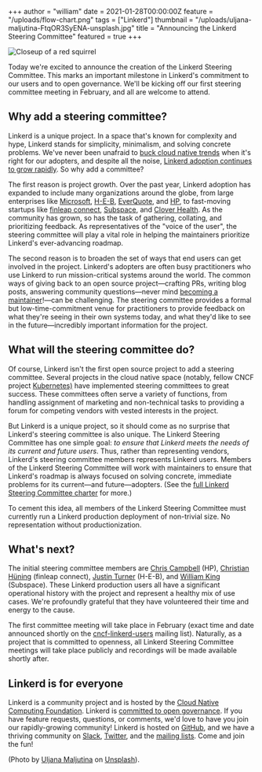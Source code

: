 +++
author = "william"
date = 2021-01-28T00:00:00Z
feature = "/uploads/flow-chart.png"
tags = ["Linkerd"]
thumbnail = "/uploads/uljana-maljutina-FtqOR3SyENA-unsplash.jpg"
title = "Announcing the Linkerd Steering Committee"
featured = true
+++

![Closeup of a red squirrel](/uploads/uljana-maljutina-FtqOR3SyENA-unsplash.jpg)

Today we're excited to announce the creation of the Linkerd Steering Committee.
This marks an important milestone in Linkerd's commitment to our users and to
open governance. We'll be kicking off our first steering committee meeting in
February, and all are welcome to attend.

## Why add a steering committee?

Linkerd is a unique project. In a space that's known for complexity and hype,
Linkerd stands for simplicity, minimalism, and solving concrete problems. We've
never been unafraid to [buck cloud native
trends](https://linkerd.io/2020/12/03/why-linkerd-doesnt-use-envoy/) when it's
right for our adopters, and despite all the noise, [Linkerd adoption continues
to grow rapidly](https://github.com/linkerd/linkerd2/blob/main/ADOPTERS.md). So
why add a committee?

The first reason is project growth. Over the past year, Linkerd adoption has
expanded to include many organizations around the globe, from large enterprises
like [Microsoft](https://microsoft.com), [H-E-B](https://heb.com),
[EverQuote](https://everquote.com), and [HP](https://hp.com), to fast-moving
startups like [finleap connect](https://connect.finleap.com/),
[Subspace](https://subspace.com/), and [Clover
Health](https://cloverhealth.com/). As the community has grown, so has the task
of gathering, collating, and prioritizing feedback. As representatives of the
"voice of the user", the steering committee will play a vital role in helping
the maintainers prioritize Linkerd's ever-advancing roadmap.

The second reason is to broaden the set of ways that end users can
get involved in the project. Linkerd's adopters are often busy practitioners
who use Linkerd to run mission-critical systems around the world. The common
ways of giving back to an open source project—crafting PRs, writing blog posts,
answering community questions—never mind [becoming a
maintainer](https://github.com/linkerd/linkerd2/blob/main/GOVERNANCE.md#becoming-a-maintainer)!—can
be challenging. The steering committee provides a formal but
low-time-commitment venue for practitioners to provide feedback on what they're
seeing in their own systems today, and what they'd like to see in the
future—incredibly important information for the project.

## What will the steering committee do?

Of course, Linkerd isn't the first open source project to add a steering
committee.  Several projects in the cloud native space (notably, fellow CNCF
project [Kubernetes)](https://github.com/kubernetes/steering) have implemented
steering committees to great success. These committees often serve a variety of
functions, from handling assignment of marketing and non-technical tasks to
providing a forum for competing vendors with vested interests in the project.

But Linkerd is a unique project, so it should come as no surprise that
Linkerd's steering committee is also unique. The Linkerd Steering Committee has
one simple goal: _to ensure that Linkerd meets the needs of its current and
future users_. Thus, rather than representing vendors, Linkerd's steering
committee members represents Linkerd users. Members of the Linkerd Steering
Committee will work with maintainers to ensure that Linkerd's roadmap is always
focused on solving concrete, immediate problems for its current—and
future—adopters. (See the [full Linkerd Steering Committee
charter](https://github.com/linkerd/linkerd2/blob/main/STEERING.md) for more.)

To cement this idea, all members of the Linkerd Steering Committee must
currently run a Linkerd production deployment of non-trivial size. No
representation without productionization.

## What's next?

The initial steering committee members are [Chris
Campbell](https://github.com/campbel) (HP), [Christian
Hüning](https://github.com/christianhuening) (finleap connect), [Justin
Turner](https://github.com/justin-turner-heb) (H-E-B), and [William
King](https://github.com/quentusrex) (Subspace).  These Linkerd production
users all have a significant operational history with the project and represent
a healthy mix of use cases. We're profoundly grateful that they have
volunteered their time and energy to the cause.

The first committee meeting will take place in February (exact time and date
announced shortly on the
[cncf-linkerd-users](https://lists.cncf.io/g/cncf-linkerd-users) mailing list).
Naturally, as a project that is committed to openness, all Linkerd Steering
Committee meetings will take place publicly and recordings will be made
available shortly after.

## Linkerd is for everyone

Linkerd is a community project and is hosted by the
[Cloud Native Computing Foundation](https://cncf.io/). Linkerd is
[committed to open governance](https://linkerd.io/2019/10/03/linkerds-commitment-to-open-governance/).
If you have feature requests, questions, or comments, we'd love to have you join
our rapidly-growing community! Linkerd is hosted on
[GitHub](https://github.com/linkerd/), and we have a thriving community on
[Slack](https://slack.linkerd.io/), [Twitter](https://twitter.com/linkerd), and
the [mailing lists](https://linkerd.io/2/get-involved/). Come and join the fun!

(Photo by
[Uljana Maljutina](https://unsplash.com/@anajlu?utm_source=unsplash&utm_medium=referral&utm_content=creditCopyText)
on
[Unsplash](https://unsplash.com/s/photos/animal-listening?utm_source=unsplash&utm_medium=referral&utm_content=creditCopyText)).
